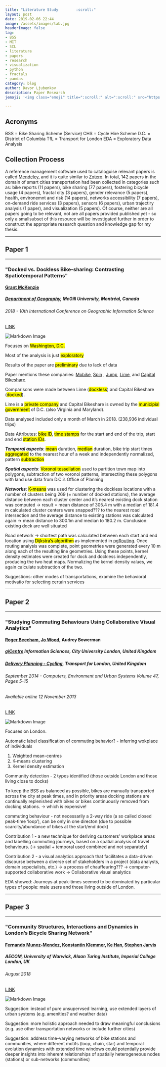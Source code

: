 ```yaml
---
title: "Literature Study        :scroll:"
layout: post
date: 2019-02-06 22:44
image: /assets/images/lab.jpg
headerImage: false
tag:
- BSS
- MIT
- SCL
- literature
- papers
- research
- visualization
- python
- fractals
- pandas
category: blog
author: Davor Ljubenkov
description: Paper Research
jemoji: '<img class="emoji" title=":scroll:" alt=":scroll:" src="https://assets.github.com/images/icons/emoji/unicode/1f4dc.png" height="20" width="20" align="absmiddle">'

---
```


## Acronyms

BSS = Bike Sharing Scheme (Service)
CHS = Cycle Hire Scheme
D.C. = District of Columbia
TfL = Transport for London
EDA = Exploratory Data Analysis

## Collection Process

A reference management software used to cataloguise relevant papers is called [Mendeley](https://www.mendeley.com/newsfeed), and it is quite similar to [Zotero](https://www.zotero.org/).
In total, 142 papers in the domain of smart cities transportation had been collected in categories such as: bike reports (11 papers), bike sharing (77 papers), fostering bicycle usage (4 papers), fractal city (3 papers), gender relevance (5 papers), health, environemnt and risk (14 papers), networks accessibility (7 papers), on-demand ride services (3 papers), sensors (6 papers), urban trajectiry analysis (1 paper), and visualization (5 papers). Of course, neither are all papers going to be relevant, not are all papers provided published yet - so only a smallsubset of this resource will be investigated further in order to construct the appropriate research question and knowledge gap for my thesis. 

---
## Paper 1
---
### "Docked vs. Dockless Bike-sharing: Contrasting Spatiotemporal Patterns"
#### [Grant McKenzie](https://grantmckenzie.com/)
##### [Department of Geography](https://www.mcgill.ca/geography/people-0/mckenzie), McGill University, Montréal, Canada
###### 2018 - 10th International Conference on Geographic Information Science

[LINK](https://grantmckenzie.com/academics/Dockless2018.pdf)

![Markdown Image][1]

Focuses on <mark>Washington, D.C.</mark>

Most of the analysis is just <mark>exploratory</mark>

Results of the paper are <mark>preliminary</mark> due to lack of data

Paper mentions these companies: [Mobike](https://mobike.com/global/), [Spin](https://www.spin.app/) , [Jump](https://jump.com/), [Lime](https://www.li.me/), and [Capital Bikeshare](https://www.capitalbikeshare.com/).

Comparisons were made between Lime (<mark>dockless</mark>) and Capital Bikeshare (<mark>docked</mark>).

Lime is a <mark>private company</mark> and Capital Bikeshare is owned by the <mark>municipial government</mark> of D.C. (also Virginia and Maryland).

Data analysed included only a month of March in 2018. (238,936 individual trips)

Data Attributes: <mark>bike ID</mark>, <mark>time stamps</mark> for the start and end of the trip, start and end <mark>station IDs</mark>.

***Temporal aspects***: <mark>mean</mark> duration, <mark>median</mark> duration, bike trip start times <mark>aggregated</mark> to the nearest hour of a week and independently normalized, pattern <mark>subtraction</mark>

***Spatial aspects***: <mark>Voronoi tessellation</mark> used to partition town map into polygons, subtraction of two voronoi patterns, intersecting these polygons with land use data from D.C.’s Office of Planning

***Networks***: <mark>K-means</mark> was used for clustering the dockless locations with a number of clusters being 269 (= number of docked stations), the average distance between each cluster center and it’s nearest existing dock station was computed -> result = mean distance of 305.4 m with a median of 181.4 m
calculated cluster centers were snapped??? to the nearest road intersection and the average distance to existing stations was
calculated again ->  mean distance to 300.1m and median to 180.2 m. Conclusion: existing dock are well situated

Road network -> shortest path was calculated between each start and end location using <mark>Dijkstra’s algorithm</mark> as implemented in [pgRouting](http://pgrouting.org/).  Once routing analysis was complete, point geometries were generated every 10 m along each of the resulting line geometries. Using these points, kernel density estimates were created for dock and dockless independently, producing the two heat maps. Normalizing the kernel density values, we again calculate subtraction of the two.

Suggestions: other modes of transportations, examine the behavioral motivatio for selecting certain services


---
## Paper 2
---
### "Studying Commuting Behaviours Using Collaborative Visual Analytics"
#### [Roger Beecham](http://www.roger-beecham.com/), [Jo Wood](http://www.staff.city.ac.uk/~jwo/cyclehire/), Audrey Bowerman
##### [giCentre](https://www.gicentre.net/) Information Sciences, City University London, United Kingdom
##### [Delivery Planning - Cycling](https://tfl.gov.uk/modes/cycling/), Transport for London, United Kingdom
###### September 2014 - Computers, Environment and Urban Systems Volume 47, Pages 5-15
###### Available online 12 November 2013

[LINK](https://www.sciencedirect.com/science/article/pii/S0198971513001014/pdfft?md5=baa4cb4ef7bbf3c786b640f551aa672e&pid=1-s2.0-S0198971513001014-main.pdf)

![Markdown Image][2]

Focuses on London.

Automatic label classification of commuting behavior? - inferring wokplace of individuals

1) Weighted mean-centres
2) K-means clustering
3) Kernel density estimation

Community detection - 2 types identified (those outside London and those living close to docks)

To keep the BSS as balanced as possible, bikes are manually transported across the city at peak times, and in priority areas docking stations are continually replenished with bikes or bikes continuously removed from docking stations. -> which is expensive!

commuting behaviour - not necessarily a 2-way ride (a so called closed peak-time ‘loop’), can be only in one directon (due to possible scarcity/abundance of bikes at the start/end dock)

Contribution 1 - a new technique for deriving customers’ workplace areas and labelling commuting journeys, based on a spatial analysis of travel behaviours. (-> spatial + temporal used combined and not separately)

Contribution 2 - a visual analytics approach that facilitates a data-driven discourse between a diverse set of stakeholders in a project (data analysts, domain scpecialists, etc.) ->  a process of chauffeuring??? -> computer-supported collaborative work -> Collaborative visual analytics

EDA showed: Journeys at peak-times seemed to be dominated by particular types of people: male users and those living outside of London. 

---
## Paper 3
---
### "Community Structures, Interactions and Dynamics in London’s Bicycle Sharing Network"
#### [Fernando Munoz-Mendez](https://www.researchgate.net/profile/Fernando_Munoz_Mendez), [Konstantin Klemmer](https://warwick.ac.uk/fac/sci/dcs/people/research/u1690815), [Ke Han](https://www.imperial.ac.uk/people/k.han), [Stephen Jarvis](https://www.dcs.warwick.ac.uk/people/academic/Stephen.Jarvis/)
##### AECOM, University of Warwick, Alaan Turing Institute, Imperial College London, UK 
###### August 2018

[LINK](https://arxiv.org/pdf/1804.05584.pdf)

![Markdown Image][3]


Suggestion: instead of pure unsupervsed learning, use extended layers of urban systems (e.g. amenities? and weather data)

Suggestion: more holistic approach needed to draw meaningful conclusions (e.g. use other transportation networks or include further cities)

Suggestion:  address time-varying networks of bike stations and communities, where different
motifs (loop, chain, star) and temporal evolution dynamics with extended time windows could potentially provide deeper insights into inherent relationships of spatially heterogeneous nodes (stations) or sub-networks (communities)








[1]: /assets/images/paper1.png
[2]: /assets/images/paper2.jpg
[3]: /assets/images/paper3.png
